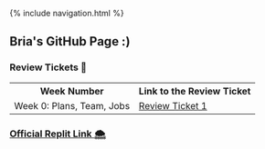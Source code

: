 {% include navigation.html %}

## Bria's GitHub Page :)

### Review Tickets 📇

<table>
  <tr>
  <th>Week Number</th>
  <th>Link to the Review Ticket</th>
  </tr>
  <tr>
  <td>Week 0: Plans, Team, Jobs</td>
  <td> <a href="https://github.com/christinlee367/womenInSTEMandDavid/issues/5">Review Ticket 1</a></td>
  </tr>
  </table>

### [Official Replit Link 🌨️](https://replit.com/@BG101/B-G101githubio-1?v=1)
